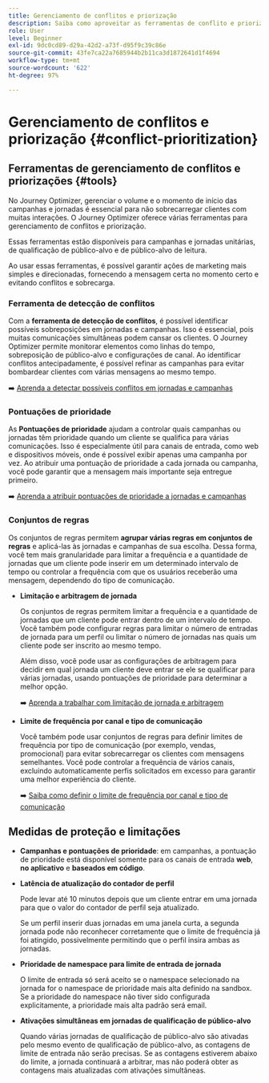 ```yaml
---
title: Gerenciamento de conflitos e priorização
description: Saiba como aproveitar as ferramentas de conflito e priorização do Journey Optimizer.
role: User
level: Beginner
exl-id: 9dc0cd89-d29a-42d2-a73f-d95f9c39c86e
source-git-commit: 43fe7ca22a7685944b2b11ca3d1872641d1f4694
workflow-type: tm+mt
source-wordcount: '622'
ht-degree: 97%

---
```


# Gerenciamento de conflitos e priorização {#conflict-prioritization}

## Ferramentas de gerenciamento de conflitos e priorizações {#tools}

No Journey Optimizer, gerenciar o volume e o momento de início das campanhas e jornadas é essencial para não sobrecarregar clientes com muitas interações. O Journey Optimizer oferece várias ferramentas para gerenciamento de conflitos e priorização.

Essas ferramentas estão disponíveis para campanhas e jornadas unitárias, de qualificação de público-alvo e de público-alvo de leitura.

Ao usar essas ferramentas, é possível garantir ações de marketing mais simples e direcionadas, fornecendo a mensagem certa no momento certo e evitando conflitos e sobrecarga.

### Ferramenta de detecção de conflitos

Com a **ferramenta de detecção de conflitos**, é possível identificar possíveis sobreposições em jornadas e campanhas. Isso é essencial, pois muitas comunicações simultâneas podem cansar os clientes. O Journey Optimizer permite monitorar elementos como linhas do tempo, sobreposição de público-alvo e configurações de canal. Ao identificar conflitos antecipadamente, é possível refinar as campanhas para evitar bombardear clientes com várias mensagens ao mesmo tempo. 

➡️ [Aprenda a detectar possíveis conflitos em jornadas e campanhas](conflicts.md)

### Pontuações de prioridade

As **Pontuações de prioridade** ajudam a controlar quais campanhas ou jornadas têm prioridade quando um cliente se qualifica para várias comunicações. Isso é especialmente útil para canais de entrada, como web e dispositivos móveis, onde é possível exibir apenas uma campanha por vez. Ao atribuir uma pontuação de prioridade a cada jornada ou campanha, você pode garantir que a mensagem mais importante seja entregue primeiro.

➡️ [Aprenda a atribuir pontuações de prioridade a jornadas e campanhas](priority-scores.md)

### Conjuntos de regras

Os conjuntos de regras permitem **agrupar várias regras em conjuntos de regras** e aplicá-las às jornadas e campanhas de sua escolha. Dessa forma, você tem mais granularidade para limitar a frequência e a quantidade de jornadas que um cliente pode inserir em um determinado intervalo de tempo ou controlar a frequência com que os usuários receberão uma mensagem, dependendo do tipo de comunicação.

* **Limitação e arbitragem de jornada**

  Os conjuntos de regras permitem limitar a frequência e a quantidade de jornadas que um cliente pode entrar dentro de um intervalo de tempo. Você também pode configurar regras para limitar o número de entradas de jornada para um perfil ou limitar o número de jornadas nas quais um cliente pode ser inscrito ao mesmo tempo.

  Além disso, você pode usar as configurações de arbitragem para decidir em qual jornada um cliente deve entrar se ele se qualificar para várias jornadas, usando pontuações de prioridade para determinar a melhor opção.

  ➡️ [Aprenda a trabalhar com limitação de jornada e arbitragem](journey-capping.md)

* **Limite de frequência por canal e tipo de comunicação**

  Você também pode usar conjuntos de regras para definir limites de frequência por tipo de comunicação (por exemplo, vendas, promocional) para evitar sobrecarregar os clientes com mensagens semelhantes. Você pode controlar a frequência de vários canais, excluindo automaticamente perfis solicitados em excesso para garantir uma melhor experiência do cliente.

  ➡️ [Saiba como definir o limite de frequência por canal e tipo de comunicação](../conflict-prioritization/channel-capping.md)

## Medidas de proteção e limitações

* **Campanhas e pontuações de prioridade**: em campanhas, a pontuação de prioridade está disponível somente para os canais de entrada **web**, **no aplicativo** e **baseados em código**.

* **Latência de atualização do contador de perfil**

  Pode levar até 10 minutos depois que um cliente entrar em uma jornada para que o valor do contador de perfil seja atualizado.

  Se um perfil inserir duas jornadas em uma janela curta, a segunda jornada pode não reconhecer corretamente que o limite de frequência já foi atingido, possivelmente permitindo que o perfil insira ambas as jornadas.

* **Prioridade de namespace para limite de entrada de jornada**

  O limite de entrada só será aceito se o namespace selecionado na jornada for o namespace de prioridade mais alta definido na sandbox. Se a prioridade do namespace não tiver sido configurada explicitamente, a prioridade mais alta padrão será email.

* **Ativações simultâneas em jornadas de qualificação de público-alvo**

  Quando várias jornadas de qualificação de público-alvo são ativadas pelo mesmo evento de qualificação de público-alvo, as contagens de limite de entrada não serão precisas. Se as contagens estiverem abaixo do limite, a jornada continuará a arbitrar, mas não poderá obter as contagens mais atualizadas com ativações simultâneas.
